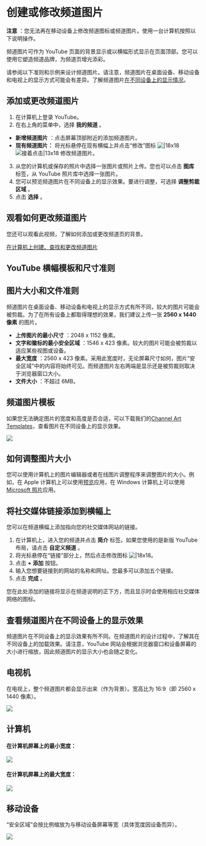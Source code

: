 # 创建或修改频道图片

**注意** ：您无法再在移动设备上修改频道图标或频道图片。使用一台计算机按照以下说明操作。

频道图片可作为 YouTube 页面的背景显示或以横幅形式显示在页面顶部。您可以使用它塑造频道品牌，为频道页增光添彩。

请参阅以下准则和示例来设计频道图片。请注意，频道图片在桌面设备、移动设备和电视上的显示方式可能会有差异。了解频道图片[在不同设备上的显示情况](https://support.google.com/youtube/answer/9044559)。

## 添加或更改频道图片

1. 在计算机上登录 YouTube。
2. 在右上角的菜单中，选择 **我的频道** 。
  * **新增频道图片** ：点击屏幕顶部附近的添加频道图片。
  * **现有频道图片：** 将光标悬停在现有横幅上并点击“修改”图标 ![|18x18](https://storage.googleapis.com/support-kms-prod/7A885FB4422A65AF95A81571E8433961F2FE) ![接着点击|13x18](https://lh3.googleusercontent.com/SaY5lqCwN7kppnS546l9ys-E2sZftTTIHjBrdV-WsGPIhGjaxcEXjfgdIfW_UNG7Sw0=w13-h18 "接着点击") 修改频道图片。
3. 从您的计算机或保存的照片中选择一张图片或照片上传。您也可以点击 **图库** 标签，从 YouTube 照片库中选择一张图片。
4. 您可以预览频道图片在不同设备上的显示效果。要进行调整，可选择 **调整剪裁区域** 。
5. 点击 **选择** 。

## 观看如何更改频道图片

您还可以观看此视频，了解如何添加或更改频道页的背景。

[
在计算机上创建、查找和更改频道图片
](https://www.youtube.com/watch?v=TYO3czqk2k4)

## YouTube 横幅模板和尺寸准则

## 图片大小和文件准则

频道图片在桌面设备、移动设备和电视上的显示方式有所不同，较大的图片可能会被剪裁。为了在所有设备上都取得理想的效果，我们建议上传一张  **2560 x 1440 像素** 的图片。

* **上传图片的最小尺寸** ：2048 x 1152 像素。
* **文字和徽标的最小安全区域** ：1546 x 423 像素。较大的图片可能会被剪裁以适应某些视图或设备。
* **最大宽度** ：2560 x 423 像素。采用此宽度时，无论屏幕尺寸如何，图片“安全区域”中的内容将始终可见。而频道图片左右两端是显示还是被剪裁则取决于浏览器窗口大小。
* **文件大小** ：不超过 6MB。

## 频道图片模板

如果您无法确定图片的宽度和高度是否合适，可以下载我们的[Channel Art Templates](https://storage.googleapis.com/support-kms-prod/723CF6954B9CC9B50AD58BCC2F5F14825FF4)，查看图片在不同设备上的显示效果。

![](https://lh3.googleusercontent.com/gssJVhR9k7Fc8kdEDXA-m5dBKNJhP70s0eB3sQVQ-UmgyauTdcSlli3uqXllYhuaDlQ=h450)

## 如何调整图片大小

您可以使用计算机上的图片编辑器或者在线图片调整程序来调整图片的大小。例如，在 Apple 计算机上可以使用[预览](https://support.apple.com/zh-CN/HT201740)应用，在 Windows 计算机上可以使用 [Microsoft 照片](https://support.microsoft.com/zh-CN/help/27916)应用。

## 将社交媒体链接添加到横幅上

您可以在频道横幅上添加指向您的社交媒体网站的链接。

1. 在计算机上，进入您的频道并点击 **简介** 标签。如果您使用的是新版 YouTube 布局，请点击 **自定义频道** 。
2. 将光标悬停在“链接”部分上，然后点击修改图标 ![|18x18](https://storage.googleapis.com/support-kms-prod/7A885FB4422A65AF95A81571E8433961F2FE)。
3. 点击  **+ 添加** 按钮。
4. 输入您想要链接到的网站的名称和网址。您最多可以添加五个链接。
5. 点击 **完成** 。

您在此处添加的链接将显示在频道说明的正下方，而且显示时会使用相应社交媒体网络的图标。

## 查看频道图片在不同设备上的显示效果

频道图片在不同设备上的显示效果有所不同。在频道图片的设计过程中，了解其在不同设备上的加载效果。请注意，YouTube 网站会根据浏览器窗口和设备屏幕的大小进行缩放，因此频道图片的显示大小也会随之变化。

## 电视机

在电视上，整个频道图片都会显示出来（作为背景）。宽高比为 16:9（即 2560 x 1440 像素）。

![](https://lh3.googleusercontent.com/3GC55GV3cylSbT4WDRGCyDAVP2dIIOgc7HTGunAenBpfQwnbyF8zAzBGvCgSImnmGg=h200)

## 计算机

#### 在计算机屏幕上的最小宽度：

![](https://lh3.googleusercontent.com/ZIh9X3W4sTM_7Pr4oHrgTGQ7fMBa4v-unvbKjAF4adpH-PSU-VYl9wyo03RMF-Wwwt4=w550)

#### 在计算机屏幕上的最大宽度：

![](https://lh3.googleusercontent.com/nW2Jsnmq5Wy5DT4jlJx1gCjGJOtdWtUjXoChkzlhc3uROaZZG9j7XvZMab0ZcH27ZwA=w550)

## 移动设备

“安全区域”会按比例缩放为与移动设备屏幕等宽（具体宽度因设备而异）。

![](https://lh3.googleusercontent.com/65HI8Wo1sFwH2hPKiESFJo38WgWAHeGDMi_ZCwStHCrFmn24TMJNI4XxfWjxqkXNrKw=w300)